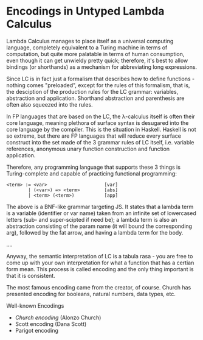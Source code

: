 # Encodings in Untyped Lambda Calculus

Lambda Calculus manages to place itself as a universal computing language, completely equivalent to a Turing machine in terms of computation, but quite more palatable in terms of human consumption, even though it can get unwieldy pretty quick; therefore, it's best to allow bindings (or shorthands) as a mechanism for abbreviating long expressions.

Since LC is in fact just a formalism that describes how to define functions - nothing comes "preloaded", except for the rules of this formalism, that is, the desciption of the production rules for the LC grammar: variables, abstraction and application. Shorthand abstraction and parenthesis are often also squeezed into the rules.

In FP languages that are based on the LC, the λ-calculus itself is often their core language, meaning plethora of surface syntax is desugared into the core language by the compiler. This is the situation in Haskell. Haskell is not so extreme, but there are FP languages that will reduce every surface construct into the set made of the 3 grammar rules of LC itself, i.e. variable references, anonymous unary function construction and function application.

Therefore, any programming language that supports these 3 things is Turing-complete and capable of practicing functional programming:

```bnf
<term> := <var>                     [var]
        | (<var>) => <term>         [abs]
        | <term> (<term>)           [app]
```

The above is a BNF-like grammar targeting JS. It states that a lambda term is a variable (identifier or var name) taken from an infinite set of lowercased letters (sub- and super-scipted if need be); a lambda term is also an abstraction consisting of the param name (it will bound the corresponding arg), followed by the fat arrow, and having a lambda term for the body.

....



Anyway, the semantic interpretation of LC is a tabula rasa - you are free to come up with your own interpretation for what a function that has a certian form mean. This process is called encoding and the only thing important is that it is consistent.

The most famous encoding came from the creator, of course. Church has presented encoding for booleans, natural numbers, data types, etc.

Well-known Encodings
- *Church encoding* (Alonzo Church)
- Scott encoding (Dana Scott)
- Parigot encoding
